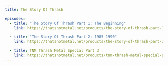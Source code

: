 ```yaml
---
title: The Story Of Thrash

episodes:
  - title: "The Story Of Thrash Part 1: The Beginning"
    link: https://thatsnotmetal.net/products/the-story-of-thrash-part-1

  - title: "The Story Of Thrash Part 2: 1985-1990"
    link: https://thatsnotmetal.net/products/the-story-of-thrash-part-2-1985-1990

  - title: TNM Thrash Metal Special Part 3
    link: https://thatsnotmetal.net/products/tnm-thrash-metal-special-part-3
---
```

